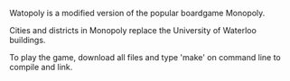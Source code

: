 Watopoly is a modified version of the popular boardgame Monopoly.

Cities and districts in Monopoly replace the University of Waterloo buildings.

To play the game, download all files and type 'make' on command line to compile and link.
